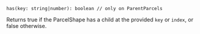 ```flow
has(key: string|number): boolean // only on ParentParcels
```

Returns true if the ParcelShape has a child at the provided `key` or `index`, or false otherwise.
